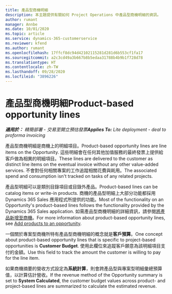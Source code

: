 ```yaml
---
title: 產品型商機明細
description: 本主題提供有關如何 Project Operations 中產品型商機明細的資訊。
author: rumant
manager: Annbe
ms.date: 10/01/2020
ms.topic: article
ms.service: dynamics-365-customerservice
ms.reviewer: kfend
ms.author: rumant
ms.openlocfilehash: 17ffcf8dc94d42102115281d281d6b553cf1fa17
ms.sourcegitcommit: a2c3cd49a3b667b8b5edaa31788b4b9b1f728d78
ms.translationtype: HT
ms.contentlocale: zh-TW
ms.lasthandoff: 09/28/2020
ms.locfileid: "3896226"
---
```

# <a name="product-based-opportunity-lines"></a><span data-ttu-id="e6d7a-103">產品型商機明細</span><span class="sxs-lookup"><span data-stu-id="e6d7a-103">Product-based opportunity lines</span></span>

<span data-ttu-id="e6d7a-104">_**適用於：** 精簡部署 - 交易至開立預估發票_</span><span class="sxs-lookup"><span data-stu-id="e6d7a-104">_**Applies To:** Lite deployment - deal to proforma invoicing_</span></span>

<span data-ttu-id="e6d7a-105">產品型商機明細是商機上的明細項目。</span><span class="sxs-lookup"><span data-stu-id="e6d7a-105">Product-based opportunity lines are line items on the Opportunity.</span></span> <span data-ttu-id="e6d7a-106">這些明細會在任何其他加值服務的最終發票上提供給客戶做為相異的明細項目。</span><span class="sxs-lookup"><span data-stu-id="e6d7a-106">These lines are delivered to the customer as distinct line items on the eventual invoice without any other value-added services.</span></span> <span data-ttu-id="e6d7a-107">不會對任何相關專案的工作追蹤相關花費與耗用。</span><span class="sxs-lookup"><span data-stu-id="e6d7a-107">The associated spend and consumption isn't tracked on tasks of any related projects.</span></span>

<span data-ttu-id="e6d7a-108">產品型明細可以是類別目錄項目或目錄外產品。</span><span class="sxs-lookup"><span data-stu-id="e6d7a-108">Product-based lines can be catalog items or write-in products.</span></span> <span data-ttu-id="e6d7a-109">商機的產品型明細上大部分功能都採用 Dynamics 365 Sales 應用程式所提供的功能。</span><span class="sxs-lookup"><span data-stu-id="e6d7a-109">Most of the functionality on an Opportunity's product-based lines follows the functionality provided by the Dynamics 365 Sales application.</span></span> <span data-ttu-id="e6d7a-110">如需產品型商機明細的詳細資訊，請參閱[將產品新增至商機](https://docs.microsoft.com/dynamics365/sales-enterprise/add-products-opportunity)。</span><span class="sxs-lookup"><span data-stu-id="e6d7a-110">For more information about product-based opportunity lines, see [Add products to an opportunity](https://docs.microsoft.com/dynamics365/sales-enterprise/add-products-opportunity).</span></span>

<span data-ttu-id="e6d7a-111">一個關於專案型商機所特有產品型商機明細的概念就是**客戶預算**。</span><span class="sxs-lookup"><span data-stu-id="e6d7a-111">One concept about product-based opportunity lines that is specific to project-based opportunities is **Customer Budget**.</span></span> <span data-ttu-id="e6d7a-112">使用此欄位來追蹤客戶願意為該明細項目支付的金額。</span><span class="sxs-lookup"><span data-stu-id="e6d7a-112">Use this field to track the amount the customer is willing to pay for the line item.</span></span>

<span data-ttu-id="e6d7a-113">如果商機摘要的營收方式設定為**系統計算**，則會跨產品型與專案型明細彙總預算值，以計算估計營收。</span><span class="sxs-lookup"><span data-stu-id="e6d7a-113">If the revenue method of the Opportunity summary is set to **System Calculated**, the customer budget values across product- and project-based lines are summarized to calculate the estimated revenue.</span></span>
